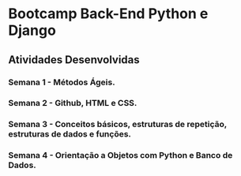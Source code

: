 # Bootcamp Back-End Python e Django

## Atividades Desenvolvidas

### Semana 1 - Métodos Ágeis.
### Semana 2 - Github, HTML e CSS.
### Semana 3 - Conceitos básicos, estruturas de repetição, estruturas de dados e funções.
### Semana 4 - Orientação a Objetos com Python e Banco de Dados.
